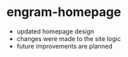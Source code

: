 # engram-homepage

- updated homepage design
- changes were made to the site logic
- future improvements are planned 

